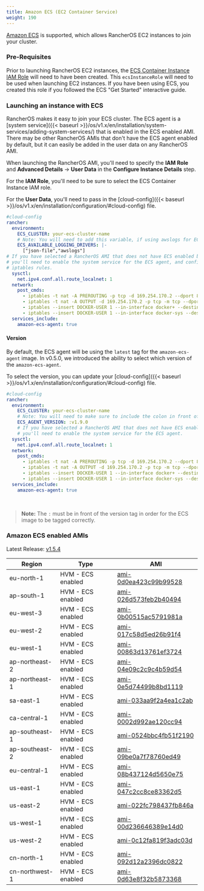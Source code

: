 ```yaml
---
title: Amazon ECS (EC2 Container Service)
weight: 190
---
```


[Amazon ECS](https://aws.amazon.com/ecs/) is supported, which allows RancherOS EC2 instances to join your cluster.

### Pre-Requisites

Prior to launching RancherOS EC2 instances, the [ECS Container Instance IAM Role](http://docs.aws.amazon.com/AmazonECS/latest/developerguide/instance_IAM_role.html) will need to have been created. This `ecsInstanceRole` will need to be used when launching EC2 instances. If you have been using ECS, you created this role if you followed the ECS "Get Started" interactive guide.

### Launching an instance with ECS

RancherOS makes it easy to join your ECS cluster. The ECS agent is a [system service]({{< baseurl >}}/os/v1.x/en/installation/system-services/adding-system-services/) that is enabled in the ECS enabled AMI. There may be other RancherOS AMIs that don't have the ECS agent enabled by default, but it can easily be added in the user data on any RancherOS AMI.

When launching the RancherOS AMI, you'll need to specify the **IAM Role** and **Advanced Details** -> **User Data** in the **Configure Instance Details** step.

For the **IAM Role**, you'll need to be sure to select the ECS Container Instance IAM role.

For the **User Data**, you'll need to pass in the [cloud-config]({{< baseurl >}}/os/v1.x/en/installation/configuration/#cloud-config) file.

```yaml
#cloud-config
rancher:
  environment:
    ECS_CLUSTER: your-ecs-cluster-name
    # Note: You will need to add this variable, if using awslogs for ECS task.
    ECS_AVAILABLE_LOGGING_DRIVERS: |-
      ["json-file","awslogs"]
# If you have selected a RancherOS AMI that does not have ECS enabled by default,
# you'll need to enable the system service for the ECS agent, and configure the 
# iptables rules.
  sysctl:
    net.ipv4.conf.all.route_localnet: 1
  network:
    post_cmds:
      - iptables -t nat -A PREROUTING -p tcp -d 169.254.170.2 --dport 80 -j DNAT --to-destination 127.0.0.1:51679
      - iptables -t nat -A OUTPUT -d 169.254.170.2 -p tcp -m tcp --dport 80 -j REDIRECT --to-ports 51679
      - iptables --insert DOCKER-USER 1 --in-interface docker+ --destination 169.254.169.254/32 --jump DROP
      - iptables --insert DOCKER-USER 1 --in-interface docker-sys --destination 169.254.169.254/32 --jump ACCEPT
  services_include:
    amazon-ecs-agent: true
```

#### Version

By default, the ECS agent will be using the `latest` tag for the `amazon-ecs-agent` image. In v0.5.0, we introduced the ability to select which version of the `amazon-ecs-agent`.

To select the version, you can update your [cloud-config]({{< baseurl >}}/os/v1.x/en/installation/configuration/#cloud-config) file.

```yaml
#cloud-config
rancher:
  environment:
    ECS_CLUSTER: your-ecs-cluster-name
    # Note: You will need to make sure to include the colon in front of the version.
    ECS_AGENT_VERSION: :v1.9.0
    # If you have selected a RancherOS AMI that does not have ECS enabled by default,
    # you'll need to enable the system service for the ECS agent.
  sysctl:
    net.ipv4.conf.all.route_localnet: 1
  network:
    post_cmds:
      - iptables -t nat -A PREROUTING -p tcp -d 169.254.170.2 --dport 80 -j DNAT --to-destination 127.0.0.1:51679
      - iptables -t nat -A OUTPUT -d 169.254.170.2 -p tcp -m tcp --dport 80 -j REDIRECT --to-ports 51679
      - iptables --insert DOCKER-USER 1 --in-interface docker+ --destination 169.254.169.254/32 --jump DROP
      - iptables --insert DOCKER-USER 1 --in-interface docker-sys --destination 169.254.169.254/32 --jump ACCEPT
  services_include:
    amazon-ecs-agent: true
```

<br>

> **Note:** The `:` must be in front of the version tag in order for the ECS image to be tagged correctly.

### Amazon ECS enabled AMIs

Latest Release: [v1.5.4](https://github.com/rancher/os/releases/tag/v1.5.4)

Region | Type | AMI
---|--- | ---
eu-north-1 | HVM - ECS enabled | [ami-0d0ea423c99b99528](https://eu-north-1.console.aws.amazon.com/ec2/home?region=eu-north-1#launchInstanceWizard:ami=ami-0d0ea423c99b99528)
ap-south-1 | HVM - ECS enabled | [ami-026d573feb2b40494](https://ap-south-1.console.aws.amazon.com/ec2/home?region=ap-south-1#launchInstanceWizard:ami=ami-026d573feb2b40494)
eu-west-3 | HVM - ECS enabled | [ami-0b00515ac5791981a](https://eu-west-3.console.aws.amazon.com/ec2/home?region=eu-west-3#launchInstanceWizard:ami=ami-0b00515ac5791981a)
eu-west-2 | HVM - ECS enabled | [ami-017c58d5ed26b91f4](https://eu-west-2.console.aws.amazon.com/ec2/home?region=eu-west-2#launchInstanceWizard:ami=ami-017c58d5ed26b91f4)
eu-west-1 | HVM - ECS enabled | [ami-00863d13761ef3724](https://eu-west-1.console.aws.amazon.com/ec2/home?region=eu-west-1#launchInstanceWizard:ami=ami-00863d13761ef3724)
ap-northeast-2 | HVM - ECS enabled | [ami-04e09c2c9c4b59d54](https://ap-northeast-2.console.aws.amazon.com/ec2/home?region=ap-northeast-2#launchInstanceWizard:ami=ami-04e09c2c9c4b59d54)
ap-northeast-1 | HVM - ECS enabled | [ami-0e5d74499b8bd1119](https://ap-northeast-1.console.aws.amazon.com/ec2/home?region=ap-northeast-1#launchInstanceWizard:ami=ami-0e5d74499b8bd1119)
sa-east-1 | HVM - ECS enabled | [ami-033aa9f2a4ea1c2ab](https://sa-east-1.console.aws.amazon.com/ec2/home?region=sa-east-1#launchInstanceWizard:ami=ami-033aa9f2a4ea1c2ab)
ca-central-1 | HVM - ECS enabled | [ami-0002d992ae120cc94](https://ca-central-1.console.aws.amazon.com/ec2/home?region=ca-central-1#launchInstanceWizard:ami=ami-0002d992ae120cc94)
ap-southeast-1 | HVM - ECS enabled | [ami-0524bbc4fb51f2190](https://ap-southeast-1.console.aws.amazon.com/ec2/home?region=ap-southeast-1#launchInstanceWizard:ami=ami-0524bbc4fb51f2190)
ap-southeast-2 | HVM - ECS enabled | [ami-09be0a7f78760ed49](https://ap-southeast-2.console.aws.amazon.com/ec2/home?region=ap-southeast-2#launchInstanceWizard:ami=ami-09be0a7f78760ed49)
eu-central-1 | HVM - ECS enabled | [ami-08b437124d5650e75](https://eu-central-1.console.aws.amazon.com/ec2/home?region=eu-central-1#launchInstanceWizard:ami=ami-08b437124d5650e75)
us-east-1 | HVM - ECS enabled | [ami-047c2cc8ce83362d5](https://us-east-1.console.aws.amazon.com/ec2/home?region=us-east-1#launchInstanceWizard:ami=ami-047c2cc8ce83362d5)
us-east-2 | HVM - ECS enabled | [ami-022fc798437fb846a](https://us-east-2.console.aws.amazon.com/ec2/home?region=us-east-2#launchInstanceWizard:ami=ami-022fc798437fb846a)
us-west-1 | HVM - ECS enabled | [ami-00d236646389e14d0](https://us-west-1.console.aws.amazon.com/ec2/home?region=us-west-1#launchInstanceWizard:ami=ami-00d236646389e14d0)
us-west-2 | HVM - ECS enabled | [ami-0c12fa819f3adc03d](https://us-west-2.console.aws.amazon.com/ec2/home?region=us-west-2#launchInstanceWizard:ami=ami-0c12fa819f3adc03d)
cn-north-1 | HVM - ECS enabled | [ami-092d12a2396dc0822](https://cn-north-1.console.amazonaws.cn/ec2/home?region=cn-north-1#launchInstanceWizard:ami=ami-092d12a2396dc0822)
cn-northwest-1 | HVM - ECS enabled | [ami-0d63e8f32b5873368](https://cn-northwest-1.console.amazonaws.cn/ec2/home?region=cn-northwest-1#launchInstanceWizard:ami=ami-0d63e8f32b5873368)
